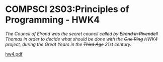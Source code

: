 # COMPSCI 2S03:Principles of Programming - HWK4
*The Council of Elrond was the secret council called by ~~Elrond in Rivendell~~ Thomas in order to decide what should be done with the ~~One Ring~~ HWK4 project, during the Great Years in the ~~Third Age~~ 21st century.*


[hw4.pdf](http://www.cas.mcmaster.ca/~borzoo/teaching/15/2S03/hw/hw4.pdf)

